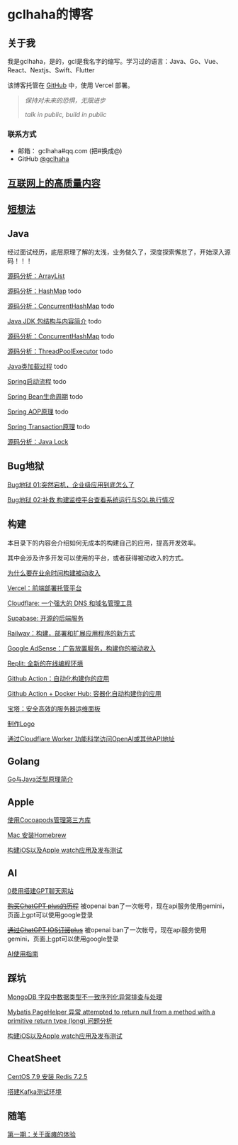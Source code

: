 # gclhaha的博客

## 关于我

我是gclhaha，是的，gcl是我名字的缩写。学习过的语言：Java、Go、Vue、React、Nextjs、Swift、Flutter

该博客托管在 [GitHub](https://github.com/gclhaha/blog) 中，使用 Vercel 部署。

> _保持对未来的恐惧，无限进步_
>
> _talk in public, build in public_

### 联系方式

- 邮箱：  gclhaha#qq.com (把#换成@)
- GitHub [@gclhaha](https://github.com/gclhaha)

## [互联网上的高质量内容](./sources.md)

## [短想法](./thoughts.md)

## Java

经过面试经历，底层原理了解的太浅，业务做久了，深度探索懈怠了，开始深入源码！！！

[源码分析：ArrayList](./java/arraylist.md)

[源码分析：HashMap](/) todo

[源码分析：ConcurrentHashMap](/) todo

[Java JDK 包结构与内容简介](/) todo

[源码分析：ConcurrentHashMap](/) todo

[源码分析：ThreadPoolExecutor](/) todo

[Java类加载过程](/) todo

[Spring启动流程](/) todo

[Spring Bean生命周期](/) todo

[Spring AOP原理](/) todo

[Spring Transaction原理](/) todo

[源码分析：Java Lock](./java/lock.md)

## Bug地狱

[Bug地狱 01:突然宕机，企业级应用到底怎么了](./bughell/01.md)

[Bug地狱 02:补救 构建监控平台查看系统运行与SQL执行情况](./bughell/02.md)

## 构建

本目录下的内容会介绍如何无成本的构建自己的应用，提高开发效率。

其中会涉及许多开发可以使用的平台，或者获得被动收入的方式。

[为什么要在业余时间构建被动收入](./building/README.md)

[Vercel：前端部署托管平台](./building/vercel.md)

[Cloudflare: 一个强大的 DNS 和域名管理工具](./building/cloudflare.md)

[Supabase: 开源的后端服务](./building/supabase.md)

[Railway：构建，部署和扩展应用程序的新方式](./building/railway.md)

[Google AdSense：广告放置服务，构建你的被动收入](./building/adsense.md)

[Replit: 全新的在线编程环境](./building/replit.md)

[Github Action：自动化构建你的应用](./building/githubaction.md)

[Github Action + Docker Hub: 容器化自动构建你的应用](./building/dockerhub.md)

[宝塔：安全高效的服务器运维面板](./building/bt.md)

[制作Logo](https://www.logo.surf/)

[通过Cloudflare Worker 功能科学访问OpenAI或其他API地址](./building/cloudflare-worker.md)

## Golang

[Go与Java泛型原理简介](./golang/go-vs-java-generic.md)

## Apple

[使用Cocoapods管理第三方库](./apple/cocoapods.md)

[Mac 安装Homebrew](./apple/homebrew.md)

[构建iOS以及Apple watch应用及发布测试](./apple/archive.md)

## AI

[0费用搭建GPT聊天网站](./ai/0-cost-gpt-chat.md)

~~[购买ChatGPT plus的历程](./ai/chatGPT-plus-guide.md)~~ 被openai ban了一次帐号，现在api服务使用gemini，页面上gpt可以使用google登录

~~[通过ChatGPT IOS订阅plus](./ai/subscribe-by-ios.md)~~ 被openai ban了一次帐号，现在api服务使用gemini，页面上gpt可以使用google登录

[AI使用指南](./ai/ai-guide.md)

## 踩坑

[MongoDB 字段中数据类型不一致序列化异常排查与处理](./bug/mongdb-var-data-type-different.md)

[Mybatis PageHelper 异常 attempted to return null from a method with a primitive return type (long) 问题分析](./bug/mybatis-pagehelper.md)

[构建iOS以及Apple watch应用及发布测试](./apple/archive.md)

## CheatSheet

[CentOS 7.9 安装 Redis 7.2.5](./cheat-sheet/redis-install.md)

[搭建Kafka测试环境](./cheat-sheet/kafka-startup.md)

## 随笔

[第一期：关于面瘫的体验](./eaasy/weekly-1.md)
